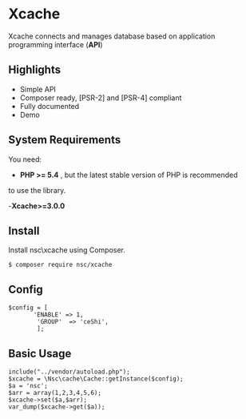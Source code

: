 # Xcache
Xcache connects and manages database based on application programming interface (**API**)

## Highlights

- Simple API
- Composer ready, [PSR-2] and [PSR-4] compliant
- Fully documented
- Demo

## System Requirements

You need:

- **PHP >= 5.4** , but the latest stable version of PHP is recommended

to use the library.

-**Xcache>=3.0.0**

## Install

Install nsc\xcache using Composer.

    $ composer require nsc/xcache

## Config
```
$config = [
       'ENABLE' => 1,
        'GROUP'  => 'ceShi',
        ];
```

## Basic Usage

    include("../vendor/autoload.php");
    $xcache = \Nsc\cache\Cache::getInstance($config);
    $a = 'nsc';
    $arr = array(1,2,3,4,5,6);
    $xcache->set($a,$arr);
    var_dump($xcache->get($a));